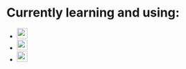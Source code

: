 # Currently learning and using:
+ <img src="https://user-images.githubusercontent.com/103330534/204066572-cb30e297-c88d-4c58-9e42-a432621ca735.png" width="24px"/>
+ <img src="https://user-images.githubusercontent.com/103330534/204066601-e7a5a26b-8240-4263-a28b-fe826bf2868a.png" width="24px"/>
+ <img src="https://user-images.githubusercontent.com/103330534/204066646-e5322cbc-93ed-4668-a102-8d35b1618717.png" width="24px"/>

<!--
**Liashawd/Liashawd** is a ✨ _special_ ✨ repository because its `README.md` (this file) appears on your GitHub profile.

Here are some ideas to get you started:

- 🔭 I’m currently working on ...
- 🌱 I’m currently learning ...
- 👯 I’m looking to collaborate on ...
- 🤔 I’m looking for help with ...
- 💬 Ask me about ...
- 📫 How to reach me: ...
- 😄 Pronouns: ...
- ⚡ Fun fact: ...
-->
